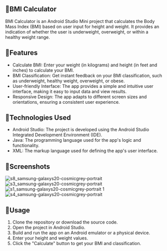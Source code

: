 ## 📱BMI Calculator

BMI Calculator is an Android Studio Mini project that calculates the Body Mass Index (BMI) based on user input for height and weight. It provides an indication of whether the user is underweight, overweight, or within a healthy weight range.

## 🔗Features

- Calculate BMI: Enter your weight (in kilograms) and height (in feet and inches) to calculate your BMI.
- BMI Classification: Get instant feedback on your BMI classification, such as underweight, healthy weight, overweight, or obese.
- User-friendly Interface: The app provides a simple and intuitive user interface, making it easy to input data and view results.
- Responsive Design: The app adapts to different screen sizes and orientations, ensuring a consistent user experience.

## 🔗Technologies Used

- Android Studio: The project is developed using the Android Studio Integrated Development Environment (IDE).
- Java: The programming language used for the app's logic and functionality.
- XML: The markup language used for defining the app's user interface.

## 🔗Screenshots
![s8_samsung-galaxys20-cosmicgrey-portrait](https://github.com/om2438164/BMI-Calculator/assets/117569343/f82ee459-9b1e-4bde-be02-8ac0d565e046)
![s3_samsung-galaxys20-cosmicgrey-portrait](https://github.com/om2438164/BMI-Calculator/assets/117569343/bf19621b-2cc4-478f-9520-bc836bdb1316)
![s1_samsung-galaxys20-cosmicgrey-portrait 1](https://github.com/om2438164/BMI-Calculator/assets/117569343/ee60a2d4-6690-4022-a16e-52b44fa03a19)
![s4_samsung-galaxys20-cosmicgrey-portrait](https://github.com/om2438164/BMI-Calculator/assets/117569343/02a3c5c8-84d7-4ba4-a938-ae5a73971921)

## 🔗Usage

1. Clone the repository or download the source code.
2. Open the project in Android Studio.
3. Build and run the app on an Android emulator or a physical device.
4. Enter your height and weight values.
5. Click the "Calculate" button to get your BMI and classification.
